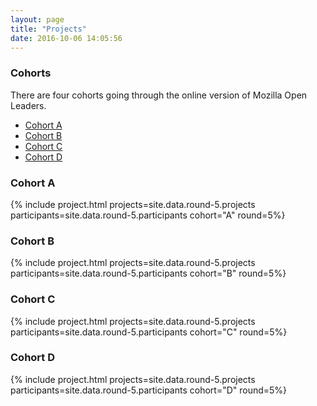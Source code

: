 ```yaml
---
layout: page
title: "Projects"
date: 2016-10-06 14:05:56
---
```


### Cohorts

There are four cohorts going through the online version of Mozilla Open Leaders.

* [Cohort A](#cohort-a)
* [Cohort B](#cohort-b)
* [Cohort C](#cohort-c)
* [Cohort D](#cohort-d)

### Cohort A

{% include project.html projects=site.data.round-5.projects  participants=site.data.round-5.participants cohort="A" round=5%}


### Cohort B
{% include project.html projects=site.data.round-5.projects  participants=site.data.round-5.participants cohort="B" round=5%}


### Cohort C
{% include project.html projects=site.data.round-5.projects  participants=site.data.round-5.participants cohort="C" round=5%}


### Cohort D
{% include project.html projects=site.data.round-5.projects  participants=site.data.round-5.participants cohort="D" round=5%}

